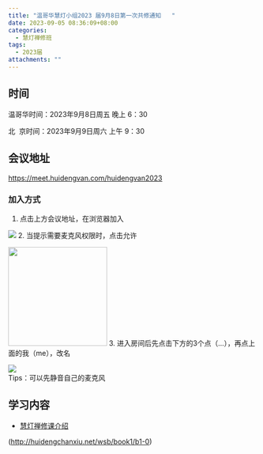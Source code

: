```yaml
---
title: "温哥华慧灯小组2023 届9月8日第一次共修通知   "
date: 2023-09-05 08:36:09+08:00
categories:
  - 慧灯禅修班
tags:
  - 2023届
attachments: ""
---
```

## 时间

温哥华时间：2023年9月8日周五 晚上 6：30

北   京时间：2023年9月9日周六 上午 9：30

## 会议地址

<https://meet.huidengvan.com/huidengvan2023>

###  加入方式
1.  点击上方会议地址，在浏览器加入

![](/f/up/jetsi_allow_mic.png)
2. 当提示需要麦克风权限时，点击允许

<img src="/f/up/jetsi_chage_name.jpeg" width="200">
3. 进入房间后先点击下方的3个点（...），再点上面的我（me），改名

![](/f/up/jetsi_mute_mic.png)  
Tips：可以先静音自己的麦克风



## 学习内容

* [慧灯禅修课介绍](http://huidengchanxiu.net/wsb/book1/b1-0)

(http://huidengchanxiu.net/wsb/book1/b1-0)